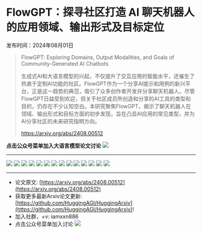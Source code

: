 # FlowGPT：探寻社区打造 AI 聊天机器人的应用领域、输出形式及目标定位
发布时间：2024年08月01日


> FlowGPT: Exploring Domains, Output Modalities, and Goals of Community-Generated AI Chatbots
>
> 生成式AI和大语言模型的兴起，不仅提升了交互应用的智能水平，还催生了热衷于定制AI功能的社区。FlowGPT作为一个分享AI提示和用例的新兴平台，正是这一趋势的典范，吸引了众多创作者开发并分享聊天机器人。尽管FlowGPT日益受到欢迎，但关于社区成员所创造和分享的AI工具的类型和目的，仍存在不少认知空白。本研究聚焦FlowGPT，揭示了聊天机器人在领域、输出形式和目标方面的初步发现，旨在凸显AI应用的常见类型，并为AI分享社区的未来研究指明方向。
>
> https://arxiv.org/abs/2408.00512

**点击公众号菜单加入大语言模型论文讨论**
![](https://raw.githubusercontent.com/HuggingAGI/wx_assets/main/2024/07/31/1722434818326-94339e92-22f1-4472-9d27-fed232f70b5d.jpeg)
<hr />

![](https://raw.githubusercontent.com/HuggingAGI/HuggingArxiv/main/paper_images/2408.00512/flowgpt_intro_new.png)
![](https://raw.githubusercontent.com/HuggingAGI/HuggingArxiv/main/paper_images/2408.00512/stats.png)
![](https://raw.githubusercontent.com/HuggingAGI/HuggingArxiv/main/paper_images/2408.00512/Bakugo_bf.png)
![](https://raw.githubusercontent.com/HuggingAGI/HuggingArxiv/main/paper_images/2408.00512/FASHION_HULK.png)
![](https://raw.githubusercontent.com/HuggingAGI/HuggingArxiv/main/paper_images/2408.00512/AiDeveloper.png)
![](https://raw.githubusercontent.com/HuggingAGI/HuggingArxiv/main/paper_images/2408.00512/pose_maker_realistic.png)
![](https://raw.githubusercontent.com/HuggingAGI/HuggingArxiv/main/paper_images/2408.00512/Market_Research_Pro.png)
![](https://raw.githubusercontent.com/HuggingAGI/HuggingArxiv/main/paper_images/2408.00512/dark_discussion.png)
![](https://raw.githubusercontent.com/HuggingAGI/HuggingArxiv/main/paper_images/2408.00512/The_Devil_s_Advocate.png)
![](https://raw.githubusercontent.com/HuggingAGI/HuggingArxiv/main/paper_images/2408.00512/Math_PhysicsGPT.png)
![](https://raw.githubusercontent.com/HuggingAGI/HuggingArxiv/main/paper_images/2408.00512/personal_doctor.png)
![](https://raw.githubusercontent.com/HuggingAGI/HuggingArxiv/main/paper_images/2408.00512/SEO_EXPERT.png)
![](https://raw.githubusercontent.com/HuggingAGI/HuggingArxiv/main/paper_images/2408.00512/Stable_Diffusion_Image_Prompt_Generator.png)
![](https://raw.githubusercontent.com/HuggingAGI/HuggingArxiv/main/paper_images/2408.00512/Bakugo__bf.png)

<hr />

- 论文原文: [https://arxiv.org/abs/2408.00512](https://arxiv.org/abs/2408.00512)
- 获取更多最新Arxiv论文更新: [https://github.com/HuggingAGI/HuggingArxiv](https://github.com/HuggingAGI/HuggingArxiv)!
- 加入社群，+v: iamxxn886
- 点击公众号菜单加入讨论
![](https://raw.githubusercontent.com/HuggingAGI/wx_assets/main/2024/07/31/1722434818326-94339e92-22f1-4472-9d27-fed232f70b5d.jpeg)